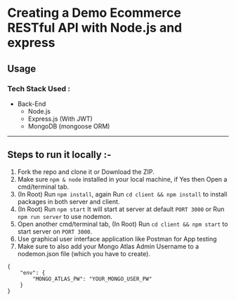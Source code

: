 # Creating a Demo Ecommerce RESTful API with Node.js and express

## Usage


### Tech Stack Used :
- Back-End
  - Node.js
  - Express.js (With JWT)
  - MongoDB (mongoose ORM)

---

## Steps to run it locally :-

1. Fork the repo and clone it or Download the ZIP.
2. Make sure `npm & node` installed in your local machine, if Yes then Open a cmd/terminal tab.
3. (In Root) Run `npm install`, again Run `cd client && npm install` to install packages in both server and client.
4. (In Root) Run `npm start` It will start at server at default `PORT 3000` or Run `npm run server` to use nodemon.
5. Open another cmd/terminal tab, (In Root) Run `cd client && npm start` to start server on `PORT 3000`.
6. Use graphical user interface application like Postman for App testing 
7. Make sure to also add your Mongo Atlas Admin Username to a nodemon.json file (which you have to create).

```
{
    "env": {
        "MONGO_ATLAS_PW": "YOUR_MONGO_USER_PW"
    }
}
```


